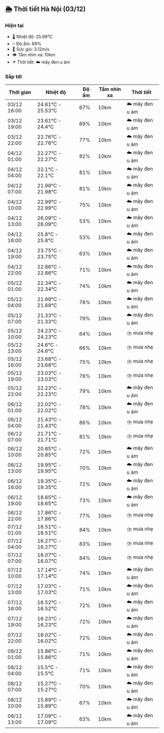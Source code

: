 ## 🌦️ Thời tiết Hà Nội (03/12)

### Hiện tại

- 🌡️ Nhiệt độ: 25.99℃
- 💦 Độ ẩm: 69%
- 💨 Sức gió: 3.12m/s
- 👁️ Tầm nhìn xa: 10km
- ☂️ Thời tiết: ☁️ mây đen u ám

### Sắp tới

| Thời gian | Nhiệt độ | Độ ẩm | Tầm nhìn xa | Thời tiết |
| --- | --- | --- | --- | --- |
| 03/12 16:00 | 24.61℃ - 25.53℃ | 67% | 10km | ☁️ mây đen u ám |
| 03/12 19:00 | 23.61℃ - 24.4℃ | 69% | 10km | ☁️ mây đen u ám |
| 03/12 22:00 | 22.76℃ - 22.76℃ | 77% | 10km | ☁️ mây đen u ám |
| 04/12 01:00 | 22.27℃ - 22.27℃ | 82% | 10km | ☁️ mây đen u ám |
| 04/12 04:00 | 22.1℃ - 22.1℃ | 81% | 10km | ☁️ mây đen u ám |
| 04/12 07:00 | 21.98℃ - 21.98℃ | 81% | 10km | ☁️ mây đen u ám |
| 04/12 10:00 | 22.99℃ - 22.99℃ | 75% | 10km | ☁️ mây đen u ám |
| 04/12 13:00 | 26.09℃ - 26.09℃ | 53% | 10km | ☁️ mây đen u ám |
| 04/12 16:00 | 25.8℃ - 25.8℃ | 53% | 10km | ☁️ mây đen u ám |
| 04/12 19:00 | 23.75℃ - 23.75℃ | 63% | 10km | ☁️ mây đen u ám |
| 04/12 22:00 | 22.86℃ - 22.86℃ | 71% | 10km | ☁️ mây đen u ám |
| 05/12 01:00 | 22.34℃ - 22.34℃ | 74% | 10km | ☁️ mây đen u ám |
| 05/12 04:00 | 21.69℃ - 21.69℃ | 78% | 10km | ☁️ mây đen u ám |
| 05/12 07:00 | 21.33℃ - 21.33℃ | 79% | 10km | ☁️ mây đen u ám |
| 05/12 10:00 | 24.23℃ - 24.23℃ | 64% | 10km | ⛈️ mưa nhẹ |
| 05/12 13:00 | 24.6℃ - 24.6℃ | 66% | 10km | ⛈️ mưa nhẹ |
| 05/12 16:00 | 23.68℃ - 23.68℃ | 75% | 10km | ⛈️ mưa nhẹ |
| 05/12 19:00 | 23.03℃ - 23.03℃ | 76% | 10km | ⛈️ mưa nhẹ |
| 05/12 22:00 | 22.23℃ - 22.23℃ | 79% | 10km | ☁️ mây đen u ám |
| 06/12 01:00 | 22.02℃ - 22.02℃ | 78% | 10km | ☁️ mây đen u ám |
| 06/12 04:00 | 21.43℃ - 21.43℃ | 86% | 10km | ⛈️ mưa nhẹ |
| 06/12 07:00 | 21.71℃ - 21.71℃ | 81% | 10km | ⛈️ mưa nhẹ |
| 06/12 10:00 | 20.85℃ - 20.85℃ | 72% | 10km | ☁️ mây đen u ám |
| 06/12 13:00 | 19.95℃ - 19.95℃ | 70% | 10km | ☁️ mây đen u ám |
| 06/12 16:00 | 19.35℃ - 19.35℃ | 72% | 10km | ☁️ mây đen u ám |
| 06/12 19:00 | 18.65℃ - 18.65℃ | 73% | 10km | ☁️ mây đen u ám |
| 06/12 22:00 | 17.86℃ - 17.86℃ | 77% | 10km | ⛈️ mưa nhẹ |
| 07/12 01:00 | 16.51℃ - 16.51℃ | 84% | 10km | ⛈️ mưa nhẹ |
| 07/12 04:00 | 16.27℃ - 16.27℃ | 83% | 10km | ⛈️ mưa nhẹ |
| 07/12 07:00 | 16.07℃ - 16.07℃ | 84% | 10km | ⛈️ mưa nhẹ |
| 07/12 10:00 | 17.14℃ - 17.14℃ | 74% | 10km | ☁️ mây đen u ám |
| 07/12 13:00 | 17.03℃ - 17.03℃ | 71% | 10km | ☁️ mây đen u ám |
| 07/12 16:00 | 16.52℃ - 16.52℃ | 72% | 10km | ☁️ mây đen u ám |
| 07/12 19:00 | 16.23℃ - 16.23℃ | 72% | 10km | ☁️ mây đen u ám |
| 07/12 22:00 | 16.02℃ - 16.02℃ | 72% | 10km | ☁️ mây đen u ám |
| 08/12 01:00 | 15.86℃ - 15.86℃ | 71% | 10km | ☁️ mây đen u ám |
| 08/12 04:00 | 15.5℃ - 15.5℃ | 71% | 10km | ☁️ mây đen u ám |
| 08/12 07:00 | 15.27℃ - 15.27℃ | 70% | 10km | ☁️ mây đen u ám |
| 08/12 10:00 | 15.89℃ - 15.89℃ | 67% | 10km | ☁️ mây đen u ám |
| 08/12 13:00 | 17.09℃ - 17.09℃ | 63% | 10km | ☁️ mây đen u ám |
